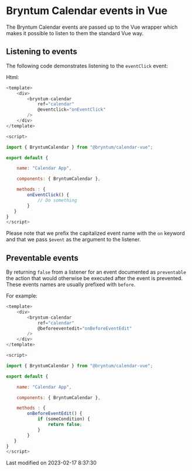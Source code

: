 # Bryntum Calendar events in Vue

The Bryntum Calendar events are passed up to the Vue wrapper which makes it possible to listen to them the standard
Vue way.

## Listening to events

The following code demonstrates listening to the `eventClick` event:

Html:

```javascript
<template>
    <div>
        <bryntum-calendar
            ref="calendar"
            @eventclick="onEventClick"
        />
    </div>
</template>

<script>

import { BryntumCalendar } from "@bryntum/calendar-vue";

export default {

    name: "Calendar App",

    components: { BryntumCalendar },

    methods : {
        onEventClick() {
            // Do something
        }
   }
}
</script>
```

Please note that we prefix the capitalized event name with the `on` keyword and that we pass `$event` as
the argument to the listener.

## Preventable events

By returning `false` from a listener for an event documented as `preventable` the action that would otherwise be
executed after the event is prevented. These events names are usually prefixed with `before`.

For example:

```javascript
<template>
    <div>
        <bryntum-calendar
            ref="calendar"
            @beforeeventedit="onBeforeEventEdit"
        />
    </div>
</template>

<script>

import { BryntumCalendar } from "@bryntum/calendar-vue";

export default {

    name: "Calendar App",

    components: { BryntumCalendar },

    methods : {
        onBeforeEventEdit() {
            if (someCondition) {
                return false;
            }
        }
   }
}
</script>
```


<p class="last-modified">Last modified on 2023-02-17 8:37:30</p>